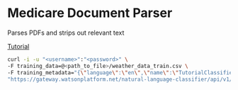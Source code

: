 # Medicare Document Parser

Parses PDFs and strips out relevant text

[Tutorial](http://www.ibm.com/smarterplanet/us/en/ibmwatson/developercloud/doc/nl-classifier/get_start.shtml)

```bash
curl -i -u "<username>":"<password>" \
-F training_data=@<path_to_file>/weather_data_train.csv \
-F training_metadata="{\"language\":\"en\",\"name\":\"TutorialClassifier\"}" \
"https://gateway.watsonplatform.net/natural-language-classifier/api/v1/classifiers"
```
